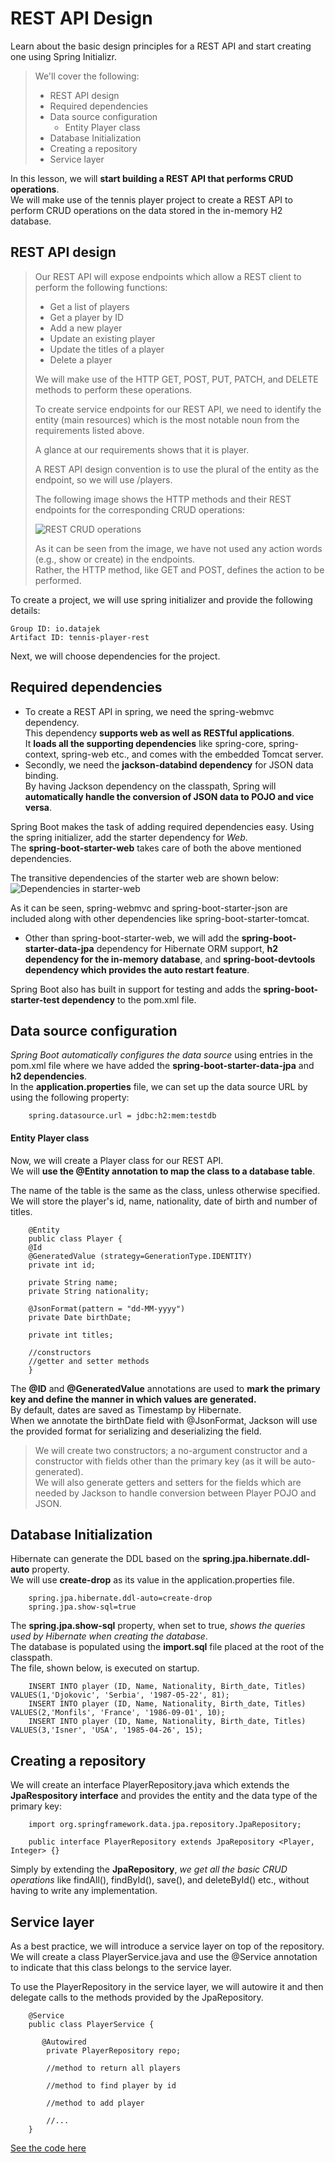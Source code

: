 # REST API Design

Learn about the basic design principles for a REST API and start creating one using Spring Initializr.

> We'll cover the following:
>
> - REST API design
> - Required dependencies
> - Data source configuration
>   - Entity Player class
> - Database Initialization
> - Creating a repository
> - Service layer

In this lesson, we will **start building a REST API that performs CRUD operations**.  
 We will make use of the tennis player project to create a REST API to perform CRUD operations on the data stored in the in-memory H2 database.

## REST API design

> Our REST API will expose endpoints which allow a REST client to perform the following functions:
>
> - Get a list of players
> - Get a player by ID
> - Add a new player
> - Update an existing player
> - Update the titles of a player
> - Delete a player
>
> We will make use of the HTTP GET, POST, PUT, PATCH, and DELETE methods to perform these operations.
>
> To create service endpoints for our REST API, we need to identify the entity (main resources) which is the most notable noun from the requirements listed above.
>
> A glance at our requirements shows that it is player.
>
> A REST API design convention is to use the plural of the entity as the endpoint, so we will use /players.
>
> The following image shows the HTTP methods and their REST endpoints for the corresponding CRUD operations:
>
> ![REST CRUD operations](./images/4-1-REST-CRUD-operations.png)
>
> As it can be seen from the image, we have not used any action words (e.g., show or create) in the endpoints.  
>  Rather, the HTTP method, like GET and POST, defines the action to be performed.

To create a project, we will use spring initializer and provide the following details:

    Group ID: io.datajek
    Artifact ID: tennis-player-rest

Next, we will choose dependencies for the project.

## Required dependencies

- To create a REST API in spring, we need the spring-webmvc dependency.  
  This dependency **supports web as well as RESTful applications**.  
   It **loads all the supporting dependencies** like spring-core, spring-context, spring-web etc., and comes with the embedded Tomcat server.
- Secondly, we need the **jackson-databind dependency** for JSON data binding.  
   By having Jackson dependency on the classpath, Spring will **automatically handle the conversion of JSON data to POJO and vice versa**.

Spring Boot makes the task of adding required dependencies easy. Using the spring initializer, add the starter dependency for _Web_.  
 The **spring-boot-starter-web** takes care of both the above mentioned dependencies.

The transitive dependencies of the starter web are shown below:  
 ![Dependencies in starter-web](./images/4-2-dependencies-in-starter-web.png)

As it can be seen, spring-webmvc and spring-boot-starter-json are included along with other dependencies like spring-boot-starter-tomcat.

- Other than spring-boot-starter-web, we will add the **spring-boot-starter-data-jpa** dependency for Hibernate ORM support, **h2 dependency for the in-memory database**, and **spring-boot-devtools dependency which provides the auto restart feature**.

Spring Boot also has built in support for testing and adds the **spring-boot-starter-test dependency** to the pom.xml file.

## Data source configuration

_Spring Boot automatically configures the data source_ using entries in the pom.xml file where we have added the **spring-boot-starter-data-jpa** and **h2 dependencies**.  
 In the **application.properties** file, we can set up the data source URL by using the following property:

        spring.datasource.url = jdbc:h2:mem:testdb

#### Entity Player class

Now, we will create a Player class for our REST API.  
We will **use the @Entity annotation to map the class to a database table**.

The name of the table is the same as the class, unless otherwise specified. We will store the player's id, name, nationality, date of birth and number of titles.

        @Entity
        public class Player {
        @Id
        @GeneratedValue (strategy=GenerationType.IDENTITY)
        private int id;

        private String name;
        private String nationality;

        @JsonFormat(pattern = "dd-MM-yyyy")
        private Date birthDate;

        private int titles;

        //constructors
        //getter and setter methods
        }

The **@ID** and **@GeneratedValue** annotations are used to **mark the primary key and define the manner in which values are generated.**  
 By default, dates are saved as Timestamp by Hibernate.  
 When we annotate the birthDate field with @JsonFormat, Jackson will use the provided format for serializing and deserializing the field.

> We will create two constructors; a no-argument constructor and a constructor with fields other than the primary key (as it will be auto-generated).  
> We will also generate getters and setters for the fields which are needed by Jackson to handle conversion between Player POJO and JSON.

## Database Initialization

Hibernate can generate the DDL based on the **spring.jpa.hibernate.ddl-auto** property.  
We will use **create-drop** as its value in the application.properties file.

        spring.jpa.hibernate.ddl-auto=create-drop
        spring.jpa.show-sql=true

The **spring.jpa.show-sql** property, when set to true, _shows the queries used by Hibernate when creating the database_.  
 The database is populated using the **import.sql** file placed at the root of the classpath.  
 The file, shown below, is executed on startup.

        INSERT INTO player (ID, Name, Nationality, Birth_date, Titles) VALUES(1,'Djokovic', 'Serbia', '1987-05-22', 81);
        INSERT INTO player (ID, Name, Nationality, Birth_date, Titles) VALUES(2,'Monfils', 'France', '1986-09-01', 10);
        INSERT INTO player (ID, Name, Nationality, Birth_date, Titles) VALUES(3,'Isner', 'USA', '1985-04-26', 15);

## Creating a repository

We will create an interface PlayerRepository.java which extends the **JpaRespository interface** and provides the entity and the data type of the primary key:

        import org.springframework.data.jpa.repository.JpaRepository;

        public interface PlayerRepository extends JpaRepository <Player, Integer> {}

Simply by extending the **JpaRepository**, _we get all the basic CRUD operations_ like findAll(), findById(), save(), and deleteById() etc., without having to write any implementation.

## Service layer

As a best practice, we will introduce a service layer on top of the repository.  
We will create a class PlayerService.java and use the @Service annotation to indicate that this class belongs to the service layer.

To use the PlayerRepository in the service layer, we will autowire it and then delegate calls to the methods provided by the JpaRepository.

        @Service
        public class PlayerService {

           @Autowired
            private PlayerRepository repo;

            //method to return all players

            //method to find player by id

            //method to add player

            //...
        }

[See the code here](../../projects/Module%201/tennis-player-rest)
